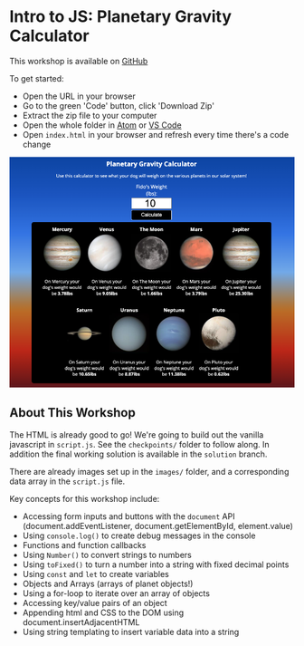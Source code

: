 # Intro to JS: Planetary Gravity Calculator
This workshop is available on [GitHub](https://github.com/EmergingDigitalAcademy/js-workshop-planetary-calculator/)

To get started:
   - Open the URL in your browser
   - Go to the green 'Code' button, click 'Download Zip'
   - Extract the zip file to your computer
   - Open the whole folder in [Atom](https://atom.io/) or [VS Code](https://code.visualstudio.com/download)
   - Open `index.html` in your browser and refresh every time there's a code change

![Planetary Calculator](/./calculator-screenshot.png?raw=true "Planetary Calculator Screenshot")

## About This Workshop
The HTML is already good to go! We're going to build out the
vanilla javascript in `script.js`. See the `checkpoints/` folder
to follow along. In addition the final working solution is available
in the `solution` branch.

There are already images set up in the `images/` folder, and a
corresponding data array in the `script.js` file.

Key concepts for this workshop include:
   - Accessing form inputs and buttons with the `document` API 
      (document.addEventListener, document.getElementById, element.value)
   - Using `console.log()` to create debug messages in the console
   - Functions and function callbacks
   - Using `Number()` to convert strings to numbers
   - Using `toFixed()` to turn a number into a string with fixed decimal points
   - Using `const` and `let` to create variables
   - Objects and Arrays (arrays of planet objects!)
   - Using a for-loop to iterate over an array of objects
   - Accessing key/value pairs of an object
   - Appending html and CSS to the DOM using document.insertAdjacentHTML
   - Using string templating to insert variable data into a string